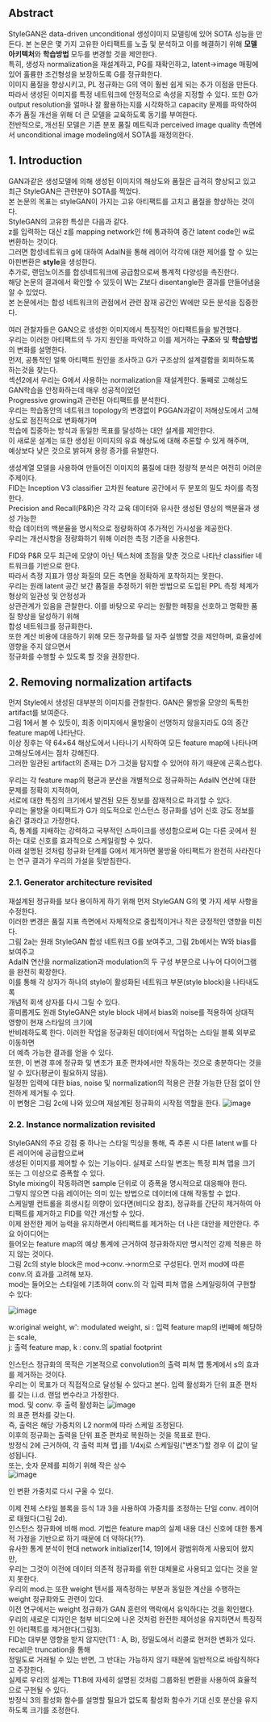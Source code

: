 ## Abstract
StyleGAN은 data-driven unconditional 생성이미지 모델링에 있어 SOTA 성능을 만든다.
본 논문은 몇 가지 고유한 아티팩트를 노출 및 분석하고 이를 해결하기 위해 **모델 아키텍처**와 **학습방법** 모두를 변경할 것을 제안한다.  
특히, 생성자 normalization을 재설계하고, PG를 재확인하고, latent->image 매핑에 있어 훌륭한 조건형성을 보장하도록 G를 정규화한다.  
이미지 품질을 향상시키고, PL 정규화는 G의 역이 훨씬 쉽게 되는 추가 이점을 만든다.  
따라서 생성된 이미지를 특정 네트워크에 안정적으로 속성을 지정할 수 있다.
또한 G가 output resolution을 얼마나 잘 활용하는지를 시각화하고 capacity 문제를 파악하여 추가 품질 개선을 위해 더 큰 모델을 교육하도록 동기를 부여한다.  
전반적으로, 개선된 모델은 기존 분포 품질 메트릭과 perceived image quality 측면에서 unconditional image modeling에서 SOTA를 재정의한다.

## 1. Introduction

GAN과같은 생성모델에 의해 생성된 이미지의 해상도와 품질은 급격히 향상되고 있고 최근 StyleGAN은 관련분야 SOTA를 찍었다.  
본 논문의 목표는 styleGAN이 가지는 고유 아티팩트를 고치고 품질을 향상하는 것이다.  
StyleGAN의 고유한 특성은 다음과 같다.  
z를 입력하는 대신 z를 mapping network인 f에 통과하여 중간 latent code인 w로 변환하는 것이다.  
그러면 합성네트워크 g에 대하여 AdaIN을 통해 레이어 각각에 대한 제어를 할 수 있는 아핀변환은 **style**을 생성한다.  
추가로, 랜덤노이즈를 합성네트워크에 공급함으로써 통계적 다양성을 촉진한다.  
해당 논문의 결과에서 확인할 수 있듯이 W는 Z보다 disentangle한 결과를 만들어냄을 알 수 있었다.  
본 논문에서는 합성 네트워크의 관점에서 관련 잠재 공간인 W에만 모든 분석을 집중한다.  
  
여러 관찰자들은 GAN으로 생성한 이미지에서 특징적인 아티팩트들을 발견했다.  
우리는 이러한 아티팩트의 두 가지 원인을 파악하고 이를 제거하는 **구조**와 및 **학습방법**의 변화를 설명한다.  
먼저, 공통적인 얼룩 아티팩트 원인을 조사하고 G가 구조상의 설계결함을 회피하도록 하는것을 찾는다.  
섹션2에서 우리는 G에서 사용하는 normalization을 재설계한다. 둘째로 고해상도 GAN학습을 안정화하는데 매우 성공적이었던  
Progressive growing과 관련된 아티팩트를 분석한다.  
우리는 학습동안의 네트워크 topology의 변경없이 PGGAN과같이 저해상도에서 고해상도로 점진적으로 변화해가며  
학습에 집중하는 방식과 동일한 목표를 달성하는 대안 설계를 제안한다.  
이 새로운 설계는 또한 생성된 이미지의 유효 해상도에 대해 추론할 수 있게 해주며,  
예상보다 낮은 것으로 밝혀져 용량 증가를 유발한다.  
  
생성계열 모델을 사용하여 만들어진 이미지의 품질에 대한 정량적 분석은 여전히 어려운 주제이다.  
FID는 Inception V3 classifier 고차원 feature 공간에서 두 분포의 밀도 차이를 측정한다.  
Precision and Recall(P&R)은 각각 교육 데이터와 유사한 생성된 영상의 백분율과 생성 가능한  
학습 데이터의 백분율을 명시적으로 정량화하여 추가적인 가시성을 제공한다.  
우리는 개선사항을 정량화하기 위해 이러한 측정 기준을 사용한다.  
  
FID와 P&R 모두 최근에 모양이 아닌 텍스처에 초점을 맞춘 것으로 나타난 classifier 네트워크를 기반으로 한다.  
따라서 측정 지표가 영상 화질의 모든 측면을 정확하게 포착하지는 못한다.  
우리는 원래 latent 공간 보간 품질을 추정하기 위한 방법으로 도입된 PPL 측정 체계가 형상의 일관성 및 안정성과  
상관관계가 있음을 관찰한다. 이를 바탕으로 우리는 원활한 매핑을 선호하고 명확한 품질 향상을 달성하기 위해  
합성 네트워크를 정규화한다.  
또한 계산 비용에 대응하기 위해 모든 정규화를 덜 자주 실행할 것을 제안하며, 효율성에 영향을 주지 않으면서  
정규화를 수행할 수 있도록 할 것을 권장한다.  

## 2. Removing normalization artifacts
먼저 Style에서 생성된 대부분의 이미지를 관찰한다. GAN은 물방울 모양의 독특한 artifact를 보여준다.  
그림 1에서 볼 수 있듯이, 최종 이미지에서 물방울이 선명하지 않을지라도 G의 중간 feature map에 나타난다.  
이상 징후는 약 64×64 해상도에서 나타나기 시작하여 모든 feature map에 나타나며 고해상도에서는 점차 강해진다.  
그러한 일관된 artifact의 존재는 D가 그것을 탐지할 수 있어야 하기 때문에 곤혹스럽다.  
  
우리는 각 feature map의 평균과 분산을 개별적으로 정규화하는 AdaIN 연산에 대한 문제를 정확히 지적하여,  
서로에 대한 특징의 크기에서 발견된 모든 정보를 잠재적으로 파괴할 수 있다.  
우리는 물방울 아티팩트가 G가 의도적으로 인스턴스 정규화를 넘어 신호 강도 정보를 숨긴 결과라고 가정한다.  
즉, 통계를 지배하는 강력하고 국부적인 스파이크를 생성함으로써 G는 다른 곳에서 원하는 대로 신호를 효과적으로 스케일링할 수 있다.  
아래 설명된 것처럼 정규화 단계를 G에서 제거하면 물방울 아티팩트가 완전히 사라진다는 연구 결과가 우리의 가설을 뒷받침한다.

### 2.1. Generator architecture revisited

재설계된 정규화를 보다 용이하게 하기 위해 먼저 StyleGAN G의 몇 가지 세부 사항을 수정한다.  
이러한 변경은 품질 지표 측면에서 자체적으로 중립적이거나 작은 긍정적인 영향을 미친다.  
그림 2a는 원래 StyleGAN 합성 네트워크 G를 보여주고, 그림 2b에서는 W와 bias를 보여주고  
AdaIN 연산을 normalization과 modulation의 두 구성 부분으로 나누어 다이어그램을 완전히 확장한다.  
이를 통해 각 상자가 하나의 style이 활성화된 네트워크 부분(style block)을 나타내도록  
개념적 회색 상자를 다시 그릴 수 있다.  
흥미롭게도 원래 StyleGAN은 style block 내에서 bias와 noise를 적용하여 상대적 영향이 현재 스타일의 크기에  
반비례하도록 한다. 이러한 작업을 정규화된 데이터에서 작업하는 스타일 블록 외부로 이동하면  
더 예측 가능한 결과를 얻을 수 있다.  
또한, 이 변경 후에 정규화 및 변조가 표준 편차에서만 작동하는 것으로 충분하다는 것을 알 수 있다(평균이 필요하지 않음).  
일정한 입력에 대한 bias, noise 및 normalization의 적용은 관찰 가능한 단점 없이 안전하게 제거될 수 있다.  
이 변형은 그림 2c에 나와 있으며 재설계된 정규화의 시작점 역할을 한다.
![image](https://user-images.githubusercontent.com/40943064/126871062-0f4038aa-c94e-4726-a226-0bffdb4ed186.png)

### 2.2. Instance normalization revisited
StyleGAN의 주요 강점 중 하나는 스타일 믹싱을 통해, 즉 추론 시 다른 latent w를 다른 레이어에 공급함으로써  
생성된 이미지를 제어할 수 있는 기능이다. 실제로 스타일 변조는 특정 피쳐 맵을 크기 또는 그 이상으로 증폭할 수 있다.  
Style mixing이 작동하려면 sample 단위로 이 증폭을 명시적으로 대응해야 한다.  
그렇지 않으면 다음 레이어는 의미 있는 방법으로 데이터에 대해 작동할 수 없다.  
스케일별 컨트롤을 희생시킬 의향이 있다면(비디오 참조), 정규화를 간단히 제거하여 아티팩트를 제거하고 FID를 약간 개선할 수 있다.  
이제 완전한 제어 능력을 유지하면서 아티팩트를 제거하는 더 나은 대안을 제안한다. 주요 아이디어는  
들어오는 feature map의 예상 통계에 근거하여 정규화하지만 명시적인 강제 적용은 하지 않는 것이다.  
그림 2c의 style block은 mod->conv.->norm으로 구성된다. 먼저 mod에 따른 conv.의 효과를 고려해 보자.  
mod는 들어오는 스타일에 기초하여 conv.의 각 입력 피쳐 맵을 스케일링하여 구현할 수 있다:  
  
![image](https://user-images.githubusercontent.com/40943064/126873381-c386e568-7451-42ec-b17e-8001fbaac55d.png)

w:original weight, w': modulated weight, si : 입력 feature map의 i번째에 해당하는 scale,  
j: 출력 feature map, k : conv.의 spatial footprint  

인스턴스 정규화의 목적은 기본적으로 convolution의 출력 피쳐 맵 통계에서 s의 효과를 제거하는 것이다.  
우리는 이 목표가 더 직접적으로 달성될 수 있다고 본다. 입력 활성화가 단위 표준 편차를 갖는 i.i.d. 랜덤 변수라고 가정한다.  
mod. 및 conv. 후 출력 활성화는 
![image](https://user-images.githubusercontent.com/40943064/126873368-da1c9e6e-3923-4ec9-8b25-97ae25ac9c03.png)   
의 표준 편차를 갖는다.  
즉, 출력은 해당 가중치의 L2 norm에 따라 스케일 조정된다.  
이후의 정규화는 출력을 단위 표준 편차로 복원하는 것을 목표로 한다.  
방정식 2에 근거하여, 각 출력 피쳐 맵 j를 1/4xj로 스케일링("변조")할 경우 이 값이 달성됩니다.  
또는, 숫자 문제를 피하기 위해 작은 상수  
![image](https://user-images.githubusercontent.com/40943064/126873353-e435d31b-a782-490b-b65a-1dde00c587eb.png)  
  
인 변환 가중치로 다시 구울 수 있다.  

이제 전체 스타일 블록을 등식 1과 3을 사용하여 가중치를 조정하는 단일 conv. 레이어로 태웠다(그림 2d).  
인스턴스 정규화에 비해 mod. 기법은 feature map의 실제 내용 대신 신호에 대한 통계적 가정을 기반으로 하기 때문에 더 약하다(??).  
유사한 통계 분석이 현대 network initializer[14, 19]에서 광범위하게 사용되어 왔지만,  
우리는 그것이 이전에 데이터 의존적 정규화를 위한 대체물로 사용되고 있다는 것을 알지 못한다.  
우리의 mod.는 또한 weight 텐서를 재측정하는 부분과 동일한 계산을 수행하는 weight 정규화와도 관련이 있다.  
이전 연구에서는 weight 정규화가 GAN 훈련의 맥락에서 유익하다는 것을 확인했다.  
우리의 새로운 디자인은 첨부 비디오에 나온 것처럼 완전한 제어성을 유지하면서 특징적인 아티팩트를 제거한다(그림3).  
FID는 대부분 영향을 받지 않지만(T1 : A, B), 정밀도에서 리콜로 현저한 변화가 있다. recall은 truncation을 통해  
정밀도로 거래될 수 있는 반면, 그 반대는 가능하지 않기 때문에 일반적으로 바람직하다고 주장한다.  
실제로 우리의 설계는 T1:B에 자세히 설명된 것처럼 그룹화된 변환을 사용하여 효율적으로 구현될 수 있다.  
방정식 3의 활성화 함수를 설명할 필요가 없도록 활성화 함수가 기대 신호 분산을 유지하도록 크기를 조정한다.  

